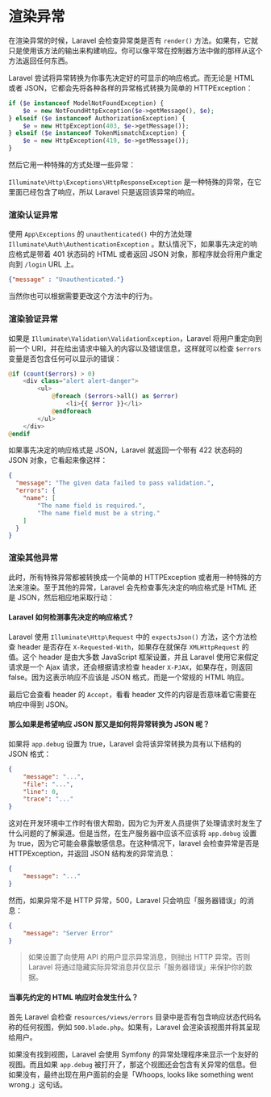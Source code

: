# 渲染异常

在渲染异常的时候，Laravel 会检查异常类是否有 `render()` 方法。如果有，它就只是使用该方法的输出来构建响应。你可以像平常在控制器方法中做的那样从这个方法返回任何东西。

Laravel 尝试将异常转换为你事先决定好的可显示的响应格式。而无论是 HTML 或者 JSON，它都会先将各种各样的异常格式转换为简单的 HTTPException：

```php
if ($e instanceof ModelNotFoundException) {
    $e = new NotFoundHttpException($e->getMessage(), $e);
} elseif ($e instanceof AuthorizationException) {
    $e = new HttpException(403, $e->getMessage());
} elseif ($e instanceof TokenMismatchException) {
    $e = new HttpException(419, $e->getMessage());
}
```

然后它用一种特殊的方式处理一些异常：

`Illuminate\Http\Exceptions\HttpResponseException` 是一种特殊的异常，在它里面已经包含了响应，所以 Laravel 只是返回该异常的响应。

### 渲染认证异常

 使用 `App\Exceptions` 的 `unauthenticated()` 中的方法处理 `Illuminate\Auth\AuthenticationException` 。默认情况下，如果事先决定的响应格式是带着 401 状态码的 HTML 或者返回 JSON 对象，那程序就会将用户重定向到 `/login` URL 上。

```json
{"message" : "Unauthenticated."}
```

当然你也可以根据需要更改这个方法中的行为。

### 渲染验证异常

如果是 `Illuminate\Validation\ValidationException`，Laravel 将用户重定向到前一个 URI，并在给出请求中输入的内容以及错误信息，这样就可以检查 `$errors` 变量是否包含任何可以显示的错误：

```php
@if (count($errors) > 0)
    <div class="alert alert-danger">
        <ul>
            @foreach ($errors->all() as $error)
                <li>{{ $error }}</li>
            @endforeach
        </ul>
    </div>
@endif
```

如果事先决定的响应格式是 JSON，Laravel 就返回一个带有 422 状态码的 JSON 对象，它看起来像这样：

```json
{
  "message": "The given data failed to pass validation.",
  "errors": {
    "name": [
        "The name field is required.",
        "The name field must be a string."
    ]
  }
}
```

### 渲染其他异常

此时，所有特殊异常都被转换成一个简单的 HTTPException 或者用一种特殊的方法来渲染。至于其他的异常，Laravel 会先检查事先决定的响应格式是 HTML 还是 JSON，然后相应地采取行动：

#### Laravel 如何检测事先决定的响应格式？

Laravel 使用 `Illuminate\Http\Request` 中的 `expectsJson()` 方法，这个方法检查 header 是否存在 `X-Requested-With`，如果存在就保存  `XMLHttpRequest` 的值。这个 header 是由大多数 JavaScript 框架设置，并且 Laravel 使用它来假定请求是一个 Ajax 请求，还会根据请求检查 header `X-PJAX`，如果存在，则返回 false。因为这表示响应不应该是 JSON 格式，而是一个常规的 HTML 响应。

最后它会查看 header 的 `Accept`，看看 header 文件的内容是否意味着它需要在响应中得到 JSON。

#### 那么如果是希望响应 JSON 那又是如何将异常转换为 JSON 呢？

如果将 `app.debug` 设置为 true，Laravel 会将该异常转换为具有以下结构的 JSON 格式：

```json
{
    "message": "...",
    "file": "...",
    "line": 0,
    "trace": "..."
}
```

这对在开发环境中工作时有很大帮助，因为它为开发人员提供了处理请求时发生了什么问题的了解渠道。但是当然，在生产服务器中应该不应该将 `app.debug` 设置为 true，因为它可能会暴露敏感信息。在这种情况下，laravel 会检查异常是否是 HTTPException，并返回 JSON 结构发的异常消息：

```json
{
    "message": "..."
}
```

然而，如果异常不是 HTTP 异常，500，Laravel 只会响应「服务器错误」的消息：

```json
{
    "message": "Server Error"
}
```

> 如果设置了向使用 API 的用户显示异常消息，则抛出 HTTP 异常。否则 Laravel 将通过隐藏实际异常消息并仅显示「服务器错误」来保护你的数据。



#### 当事先约定的 HTML 响应时会发生什么？

首先 Laravel 会检查 `resources/views/errors` 目录中是否有包含响应状态代码名称的任何视图，例如 `500.blade.php`。如果有，Laravel 会渲染该视图并将其呈现给用户。

如果没有找到视图，Laravel 会使用 Symfony 的异常处理程序来显示一个友好的视图。而且如果 `app.debug` 被打开了，那这个视图还会包含有关异常的信息。但如果没有，最终出现在用户面前的会是「Whoops, looks like something went wrong.」这句话。